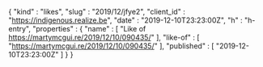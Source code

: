 {
  "kind" : "likes",
  "slug" : "2019/12/jfye2",
  "client_id" : "https://indigenous.realize.be",
  "date" : "2019-12-10T23:23:00Z",
  "h" : "h-entry",
  "properties" : {
    "name" : [ "Like of https://martymcgui.re/2019/12/10/090435/" ],
    "like-of" : [ "https://martymcgui.re/2019/12/10/090435/" ],
    "published" : [ "2019-12-10T23:23:00Z" ]
  }
}
